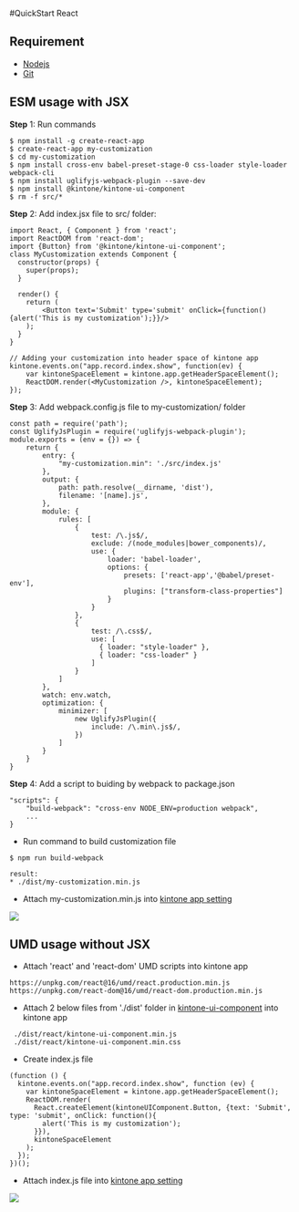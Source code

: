 #QuickStart React

## Requirement
* [Nodejs](https://nodejs.org/en/)
* [Git](https://git-scm.com/)

## ESM usage with JSX
**Step** 1: Run commands
```
$ npm install -g create-react-app
$ create-react-app my-customization
$ cd my-customization
$ npm install cross-env babel-preset-stage-0 css-loader style-loader webpack-cli
$ npm install uglifyjs-webpack-plugin --save-dev
$ npm install @kintone/kintone-ui-component
$ rm -f src/*
```
**Step** 2: Add index.jsx file to src/ folder:
```
import React, { Component } from 'react';
import ReactDOM from 'react-dom';
import {Button} from '@kintone/kintone-ui-component';
class MyCustomization extends Component {
  constructor(props) {
    super(props);
  }
 
  render() {
    return (
        <Button text='Submit' type='submit' onClick={function() {alert('This is my customization');}}/>
    );
  }
}

// Adding your customization into header space of kintone app
kintone.events.on("app.record.index.show", function(ev) {
    var kintoneSpaceElement = kintone.app.getHeaderSpaceElement();
    ReactDOM.render(<MyCustomization />, kintoneSpaceElement);
});
```

**Step** 3: Add webpack.config.js file to my-customization/ folder 
```
const path = require('path');
const UglifyJsPlugin = require('uglifyjs-webpack-plugin');
module.exports = (env = {}) => {
    return {
        entry: {
            "my-customization.min": './src/index.js'
        },
        output: {
            path: path.resolve(__dirname, 'dist'),
            filename: '[name].js',
        },
        module: {
            rules: [
                {
                    test: /\.js$/,
                    exclude: /(node_modules|bower_components)/,
                    use: {
                        loader: 'babel-loader',
                        options: {
                            presets: ['react-app','@babel/preset-env'],
                            plugins: ["transform-class-properties"]
                        }
                    }
                },
                {
                    test: /\.css$/,
                    use: [
                      { loader: "style-loader" },
                      { loader: "css-loader" }
                    ]
                }
            ]
        },
        watch: env.watch,
        optimization: {
            minimizer: [
                new UglifyJsPlugin({ 
                    include: /\.min\.js$/,
                })
            ]
        }
    }
}
```
**Step** 4: Add a script to buiding by webpack to package.json
```
"scripts": {
    "build-webpack": "cross-env NODE_ENV=production webpack",
    ...
}
```
* Run command to build customization file
```
$ npm run build-webpack
```
```
result:
* ./dist/my-customization.min.js
```
* Attach my-customization.min.js into [kintone app setting](https://help.kintone.com/en/k/user/js_customize.html)

![](../img/result.PNG)

## UMD usage without JSX
*  Attach 'react' and 'react-dom' UMD scripts into kintone app
```
https://unpkg.com/react@16/umd/react.production.min.js
https://unpkg.com/react-dom@16/umd/react-dom.production.min.js
``` 
*  Attach 2 below files from './dist' folder in [kintone-ui-component](https://github.com/kintone-labs/kintone-ui-component/tree/master) into kintone app
```
 ./dist/react/kintone-ui-component.min.js
 ./dist/react/kintone-ui-component.min.css
```
* Create index.js file
```
(function () {
  kintone.events.on("app.record.index.show", function (ev) {
    var kintoneSpaceElement = kintone.app.getHeaderSpaceElement();
    ReactDOM.render(
      React.createElement(kintoneUIComponent.Button, {text: 'Submit', type: 'submit', onClick: function(){
        alert('This is my customization');
      }}),
      kintoneSpaceElement
    );
  });
})();
```
* Attach index.js file into [kintone app setting](https://help.kintone.com/en/k/user/js_customize.html)

![](../img/result.PNG)
